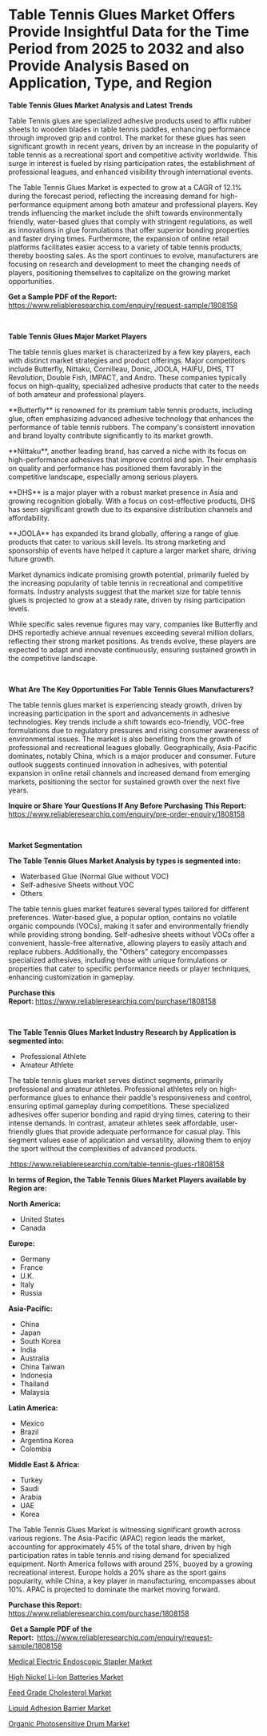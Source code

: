 <p><h1>Table Tennis Glues Market Offers Provide Insightful Data for the Time Period from 2025 to 2032 and also Provide Analysis Based on Application, Type, and Region</h1></p><p><strong>Table Tennis Glues Market Analysis and Latest Trends</strong></p>
<p><p>Table Tennis glues are specialized adhesive products used to affix rubber sheets to wooden blades in table tennis paddles, enhancing performance through improved grip and control. The market for these glues has seen significant growth in recent years, driven by an increase in the popularity of table tennis as a recreational sport and competitive activity worldwide. This surge in interest is fueled by rising participation rates, the establishment of professional leagues, and enhanced visibility through international events.</p><p>The Table Tennis Glues Market is expected to grow at a CAGR of 12.1% during the forecast period, reflecting the increasing demand for high-performance equipment among both amateur and professional players. Key trends influencing the market include the shift towards environmentally friendly, water-based glues that comply with stringent regulations, as well as innovations in glue formulations that offer superior bonding properties and faster drying times. Furthermore, the expansion of online retail platforms facilitates easier access to a variety of table tennis products, thereby boosting sales. As the sport continues to evolve, manufacturers are focusing on research and development to meet the changing needs of players, positioning themselves to capitalize on the growing market opportunities.</p></p>
<p><strong>Get a Sample PDF of the Report:&nbsp;</strong> <a href="https://www.reliableresearchiq.com/enquiry/request-sample/1808158?utm_campaign=1121&utm_medium=2&utm_source=Github&utm_content=ia&utm_term=30012025&utm_id=table-tennis-glues">https://www.reliableresearchiq.com/enquiry/request-sample/1808158</a></p>
<p>&nbsp;</p>
<p><strong>Table Tennis Glues Major Market Players</strong></p>
<p><p>The table tennis glues market is characterized by a few key players, each with distinct market strategies and product offerings. Major competitors include Butterfly, Nittaku, Cornilleau, Donic, JOOLA, HAIFU, DHS, TT Revolution, Double Fish, IMPACT, and Andro. These companies typically focus on high-quality, specialized adhesive products that cater to the needs of both amateur and professional players.</p><p>**Butterfly** is renowned for its premium table tennis products, including glue, often emphasizing advanced adhesive technology that enhances the performance of table tennis rubbers. The company's consistent innovation and brand loyalty contribute significantly to its market growth.</p><p>**Nittaku**, another leading brand, has carved a niche with its focus on high-performance adhesives that improve control and spin. Their emphasis on quality and performance has positioned them favorably in the competitive landscape, especially among serious players.</p><p>**DHS** is a major player with a robust market presence in Asia and growing recognition globally. With a focus on cost-effective products, DHS has seen significant growth due to its expansive distribution channels and affordability.</p><p>**JOOLA** has expanded its brand globally, offering a range of glue products that cater to various skill levels. Its strong marketing and sponsorship of events have helped it capture a larger market share, driving future growth.</p><p>Market dynamics indicate promising growth potential, primarily fueled by the increasing popularity of table tennis in recreational and competitive formats. Industry analysts suggest that the market size for table tennis glues is projected to grow at a steady rate, driven by rising participation levels.</p><p>While specific sales revenue figures may vary, companies like Butterfly and DHS reportedly achieve annual revenues exceeding several million dollars, reflecting their strong market positions. As trends evolve, these players are expected to adapt and innovate continuously, ensuring sustained growth in the competitive landscape.</p></p>
<p>&nbsp;</p>
<p><strong>What Are The Key Opportunities For Table Tennis Glues Manufacturers?</strong></p>
<p><p>The table tennis glues market is experiencing steady growth, driven by increasing participation in the sport and advancements in adhesive technologies. Key trends include a shift towards eco-friendly, VOC-free formulations due to regulatory pressures and rising consumer awareness of environmental issues. The market is also benefiting from the growth of professional and recreational leagues globally. Geographically, Asia-Pacific dominates, notably China, which is a major producer and consumer. Future outlook suggests continued innovation in adhesives, with potential expansion in online retail channels and increased demand from emerging markets, positioning the sector for sustained growth over the next five years.</p></p>
<p><strong>Inquire or Share Your Questions If Any Before Purchasing This Report:</strong> <a href="https://www.reliableresearchiq.com/enquiry/pre-order-enquiry/1808158?utm_campaign=1121&utm_medium=2&utm_source=Github&utm_content=ia&utm_term=30012025&utm_id=table-tennis-glues">https://www.reliableresearchiq.com/enquiry/pre-order-enquiry/1808158</a></p>
<p>&nbsp;</p>
<p><strong>Market Segmentation</strong></p>
<p><strong>The Table Tennis Glues Market Analysis by types is segmented into:</strong></p>
<p><ul><li>Waterbased Glue (Normal Glue without VOC)</li><li>Self-adhesive Sheets without VOC</li><li>Others</li></ul></p>
<p><p>The table tennis glues market features several types tailored for different preferences. Water-based glue, a popular option, contains no volatile organic compounds (VOCs), making it safer and environmentally friendly while providing strong bonding. Self-adhesive sheets without VOCs offer a convenient, hassle-free alternative, allowing players to easily attach and replace rubbers. Additionally, the "Others" category encompasses specialized adhesives, including those with unique formulations or properties that cater to specific performance needs or player techniques, enhancing customization in gameplay.</p></p>
<p><strong>Purchase this Report:&nbsp;</strong><a href="https://www.reliableresearchiq.com/purchase/1808158?utm_campaign=1121&utm_medium=2&utm_source=Github&utm_content=ia&utm_term=30012025&utm_id=table-tennis-glues">https://www.reliableresearchiq.com/purchase/1808158</a></p>
<p>&nbsp;</p>
<p><strong>The Table Tennis Glues Market Industry Research by Application is segmented into:</strong></p>
<p><ul><li>Professional Athlete</li><li>Amateur Athlete</li></ul></p>
<p><p>The table tennis glues market serves distinct segments, primarily professional and amateur athletes. Professional athletes rely on high-performance glues to enhance their paddle's responsiveness and control, ensuring optimal gameplay during competitions. These specialized adhesives offer superior bonding and rapid drying times, catering to their intense demands. In contrast, amateur athletes seek affordable, user-friendly glues that provide adequate performance for casual play. This segment values ease of application and versatility, allowing them to enjoy the sport without the complexities of advanced products.</p></p>
<p><a href="https://www.reliableresearchiq.com/table-tennis-glues-r1808158?utm_campaign=1121&utm_medium=2&utm_source=Github&utm_content=ia&utm_term=30012025&utm_id=table-tennis-glues">&nbsp;https://www.reliableresearchiq.com/table-tennis-glues-r1808158</a></p>
<p><strong>In terms of Region, the Table Tennis Glues Market Players available by Region are:</strong></p>
<p>
    <p> <strong> North America: </strong>
        <ul>
            <li>United States</li>
            <li>Canada</li>
        </ul>
        </p> 
    <p> <strong> Europe: </strong>
        <ul>
            <li>Germany</li>
            <li>France</li>
            <li>U.K.</li>
            <li>Italy</li>
            <li>Russia</li>
        </ul>
        </p> 
    <p> <strong> Asia-Pacific: </strong>
        <ul>
            <li>China</li>
            <li>Japan</li>
            <li>South Korea</li>
            <li>India</li>
            <li>Australia</li>
            <li>China Taiwan</li>
            <li>Indonesia</li>
            <li>Thailand</li>
            <li>Malaysia</li>
        </ul>
        </p> 
    <p> <strong> Latin America: </strong>
        <ul>
            <li>Mexico</li>
            <li>Brazil</li>
            <li>Argentina Korea</li>
            <li>Colombia</li>
        </ul>
        </p> 
    <p> <strong> Middle East & Africa: </strong>
        <ul>
            <li>Turkey</li>
            <li>Saudi</li>
            <li>Arabia</li>
            <li>UAE</li>
            <li>Korea</li>
        </ul>
    </p>
    </p>
<p><p>The Table Tennis Glues Market is witnessing significant growth across various regions. The Asia-Pacific (APAC) region leads the market, accounting for approximately 45% of the total share, driven by high participation rates in table tennis and rising demand for specialized equipment. North America follows with around 25%, buoyed by a growing recreational interest. Europe holds a 20% share as the sport gains popularity, while China, a key player in manufacturing, encompasses about 10%. APAC is projected to dominate the market moving forward.</p></p>
<p><strong>Purchase this Report: </strong><a href="https://www.reliableresearchiq.com/purchase/1808158?utm_campaign=1121&utm_medium=2&utm_source=Github&utm_content=ia&utm_term=30012025&utm_id=table-tennis-glues">https://www.reliableresearchiq.com/purchase/1808158</a></p>
<p>&nbsp;<strong>Get a Sample PDF of the Report:&nbsp;&nbsp;</strong><a href="https://www.reliableresearchiq.com/enquiry/request-sample/1808158?utm_campaign=1121&utm_medium=2&utm_source=Github&utm_content=ia&utm_term=30012025&utm_id=table-tennis-glues">https://www.reliableresearchiq.com/enquiry/request-sample/1808158</a></p>
<p><strong></strong></p>
<p><p><a href="https://www.linkedin.com/pulse/global-medical-electric-endoscopic-stapler-market-forecast-pwj0e?utm_campaign=1121&utm_medium=2&utm_source=Github&utm_content=ia&utm_term=30012025&utm_id=table-tennis-glues">Medical Electric Endoscopic Stapler Market</a></p><p><a href="https://www.linkedin.com/pulse/cumulative-effect-latest-trendss-disrupted-high-nickel-li-ion-b8gye?utm_campaign=1121&utm_medium=2&utm_source=Github&utm_content=ia&utm_term=30012025&utm_id=table-tennis-glues">High Nickel Li-Ion Batteries Market</a></p><p><a href="https://www.linkedin.com/pulse/swot-analysis-feed-grade-cholesterol-market-business-insights-11tye?utm_campaign=1121&utm_medium=2&utm_source=Github&utm_content=ia&utm_term=30012025&utm_id=table-tennis-glues">Feed Grade Cholesterol Market</a></p><p><a href="https://www.linkedin.com/pulse/revenue-projections-growth-forecast-liquid-adhesion-barrier-e3kye?utm_campaign=1121&utm_medium=2&utm_source=Github&utm_content=ia&utm_term=30012025&utm_id=table-tennis-glues">Liquid Adhesion Barrier Market</a></p><p><a href="https://www.linkedin.com/pulse/organic-photosensitive-drum-market-size-overview-comprehensive-hfk6e?utm_campaign=1121&utm_medium=2&utm_source=Github&utm_content=ia&utm_term=30012025&utm_id=table-tennis-glues">Organic Photosensitive Drum Market</a></p></p>